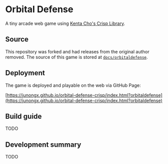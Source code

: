 # Orbital Defense

A tiny arcade web game using [Kenta Cho's Crisp Library](https://github.com/abagames/crisp-game-lib).

## Source

This repository was forked and had releases from the original author removed. The source of this game is stored at [`docs/orbitaldefense`](https://github.com/JunoNgx/crisp-game-lib/blob/master/docs/orbitaldefense/main.js).

## Deployment

The game is deployed and playable on the web via GitHub Page:

[https://junongx.github.io/orbital-defense-crisp/index.html?orbitaldefense](https://junongx.github.io/orbital-defense-crisp/index.html?orbitaldefense)
## Build guide

TODO
## Development summary

TODO